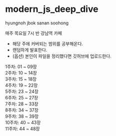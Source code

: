 # modern_js_deep_dive

hyungnoh
jbok
sanan
soohong

매주 목요일 7시 반 강남역 카페
- 해당 주에 커버되는 범위를 공부해온다.
- 랜덤하게 발표한다.
- (옵션) 본인이 파일을 정리했다면 깃허브에 업로드한다.

1주차: 01 ~ 09장
<br>
2주차: 10 ~ 14장
<br>
3주차: 15 ~ 18장
<br>
4주차: 19 ~ 22장
<br>
5주차: 23 ~ 24장
<br>
6주차: 25 ~ 27장
<br>
7주차: 28 ~ 33장
<br>
8주차: 34 ~ 37장
<br>
9주차: 38 ~ 39장
<br>
10주차: 40 ~ 43장
<br>
11주차: 44 ~ 48장
